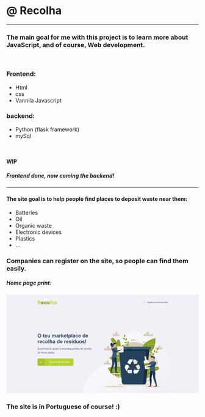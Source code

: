 # @ Recolha 

---

### The main goal for me with this project is to learn more about JavaScript, and of course, Web development.

<br>

### Frontend:
- Html
- css
- Vannila Javascript
### backend:
- Python (flask framework)
- mySql

<br>

#### WIP
##### Frontend done, now coming the backend! 

---

#### The site goal is to help people find places to deposit waste near them:

- Batteries
- Oil
- Organic waste
- Electronic devices
- Plastics
- ...

### Companies can register on the site, so people can find them easily.

##### Home page print:
![Home Page Recolha](/README_files/HOME_RECOLHA.jpg)

### The site is in Portuguese of course! :)
